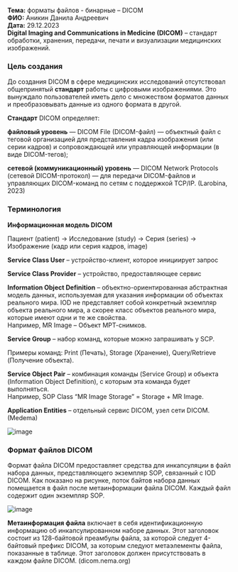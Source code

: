 **Тема:** форматы файлов - бинарные – DICOM  
**ФИО:** Аникин Данила Андреевич  
**Дата:** 29.12.2023  
**Digital Imaging and Communications in Medicine (DICOM)** – стандарт обработки, 
хранения, передачи, печати и визуализации медицинских изображений.

### Цель создания  
До создания DICOM в сфере медицинских исследований отсутствовал общепринятый **стандарт** работы с цифровыми изображениями. Это вынуждало пользователей иметь дело с множеством форматов данных и преобразовывать данные из одного формата в другой.  

**Стандарт** DICOM определяет:  

**файловый уровень** — DICOM File (DICOM-файл) — объектный файл с теговой организацией для представления кадра изображения (или серии кадров) и сопровождающей или управляющей информации (в виде DICOM-тегов);  

**сетевой (коммуникационный) уровень** — DICOM Network Protocols (сетевой DICOM-протокол) — для передачи DICOM-файлов и управляющих DICOM-команд по сетям с поддержкой TCP/IP. (Larobina, 2023)  


### Терминология

**Информационная модель DICOM**

Пациент (patient) → Исследование (study) → Серия (series) → Изображение (кадр 
или серия кадров, image)

**Service Class User** – устройство-клиент, которое инициирует запрос

**Service Class Provider** – устройство, предоставляющее сервис

**Information Object Definition** – объектно-ориентированная абстрактная модель данных, используемая для указания информации об объектах реального мира. IOD не представляет собой конкретный экземпляр объекта реального мира, а скорее класс объектов реального мира, которые имеют одни и те же свойства.  
Например, MR Image – Объект МРТ-снимков.

**Service Group** – набор команд, которые можно запрашивать у SCP.

Примеры команд: Print (Печать), Storage (Хранение), Query/Retrieve (Получение 
объекта). 

**Service Object Pair** – комбинация команды (Service Group) и объекта (Information Object Definition), с которым эта команда будет выполняться.  
Например, SOP Class “MR Image Storage” = Storage + MR Image.

**Application Entities** – отдельный сервис DICOM, узел сети DICOM. (Medema)

![image](https://github.com/Pandanila/misis2023f-22-01-anikin-d-a/assets/97802843/ecacd8d6-979c-4c48-8016-1536cd4ddea2)


### Формат файлов DICOM

Формат файла DICOM предоставляет средства для инкапсуляции в файл набора данных, представляющего экземпляр SOP, связанный с IOD DICOM. Как показано на рисунке, поток байтов набора данных помещается в файл после метаинформации файла DICOM. Каждый файл содержит один экземпляр SOP.

![image](https://github.com/Pandanila/misis2023f-22-01-anikin-d-a/assets/97802843/39aca6ea-d50e-4eb6-b28b-1f5a4d00017b)

**Метаинформация файла** включает в себя идентификационную информацию об инкапсулированном наборе данных. Этот заголовок состоит из 128-байтовой преамбулы файла, за которой следует 4-байтовый префикс DICOM, за которым следуют метаэлементы файла, показанные в таблице. Этот заголовок должен присутствовать в каждом файле DICOM. (dicom.nema.org)
